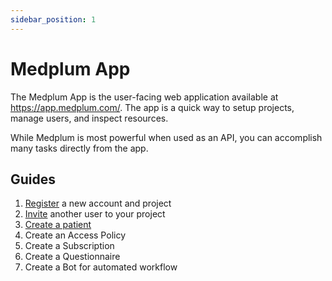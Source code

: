 ```yaml
---
sidebar_position: 1
---
```


# Medplum App

The Medplum App is the user-facing web application available at <https://app.medplum.com/>. The app is a quick way to setup projects, manage users, and inspect resources.

While Medplum is most powerful when used as an API, you can accomplish many tasks directly from the app.

## Guides

1. [Register](./register) a new account and project
2. [Invite](./invite) another user to your project
3. [Create a patient](./create-a-patient)
4. Create an Access Policy
5. Create a Subscription
6. Create a Questionnaire
7. Create a Bot for automated workflow
